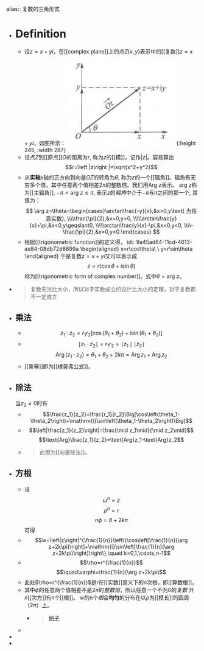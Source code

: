 alias:: 复数的三角形式

- # Definition
	- 设$z=x+yi$，在[[complex plane]]上的点$Z(x,y)$表示中的[[复数]]$z=x+yi$，如图所示：
	  ![image.png](../assets/image_1688827007672_0.png){:height 245, :width 287}
	- 设点$Z$到[[原点]]$O$的距离为$r$, 称为$z$的[[模]]，记作$\left |z\right |$。容易算出
	  $$r=\left |z\right |=\sqrt{x^2+y^2}$$
	- 从**实轴**$x$轴的正方向到向量$OZ$的转角为$\theta$, 称为$z$的一个[[辐角]]。辐角有无穷多个值，其中任意两个值相差$2\pi$的整数倍。我们用$\mathrm{Arg}\ z$表示。
	  $\mathrm{arg}\ z$称为[[主辐角]], $-\pi<\mathrm{arg}\ z\le\pi$, 表示$z$的*辐角*中介于$-\pi$与$\pi$之间的那一个, 其值为：
	  $$
	  \arg z=\theta=\begin{cases}\arctan\frac{-y}{x},&x>0,y\text{ 为任意实数},
	  \\\\\frac{\pi}{2},&x=0,y>0,
	  \\\\\arctan\frac{y}{x}+\pi,&x<0,y\geqslant0,
	  \\\\\arctan\frac{y}{x}-\pi,&x<0,y<0,
	  \\\\-\frac{\pi}{2},&x=0,y<0.\end{cases}
	  $$
	- 根据[[trigonometric function]]的定义得，
	  id:: 9a45ad64-11cd-4613-ae84-08db72d6699a
	  \begin{aligned}
	  x=r\cos\theta\\
	  \ y=r\sin\theta
	  \end{aligned}
	  于是复数$z=x+yi$又可以表示成
	  $$z=r(\cos\theta+i\sin\theta)$$
	  称为[[trigonometric form of complex number]]。式中$\theta=\mathrm{arg}\ z$。
- > 复数无法比大小，所以对于实数成立的设计比大小的定理，对于复数都不一定成立
- ## 乘法
	- $$z_1\cdot z_2=r_1r_2[\cos(\theta_1+\theta_2)+i\sin(\theta_1+\theta_2)]$$
	- $$\mid z_1\cdot z_2\mid=r_1r_2=\mid z_1\mid\mid z_2\mid$$
	  $$\operatorname{Arg}(z_1\cdot z_2)=\theta_1+\theta_2+2k\pi=\operatorname{Arg}z_1+\operatorname{Arg}z_2$$
	- [[乘幂]]即为[[棣莫弗公式]]。
- ## 除法
  当$z_2\ne0$时有
	- $$\frac{z_1}{z_2}=\frac{r_1}{r_2}\Big[\cos\left(\theta_1-\theta_2\right)+\mathrm{i}\sin\left(\theta_1-\theta_2\right)\Big]$$
	- $$\left|\frac{z_1}{z_2}\right|=\frac{\mid z_1\mid}{\mid z_2\mid}$$
	  $$\text{Arg}\frac{z_1}{z_2}=\text{Arg}z_1-\text{Arg}z_2$$
	- > 此即为[[向量除法]]。
- ## 方根
	- 设
	  $$\omega^n=z$$
	  $$\rho^n=r$$
	  $$n\phi=\theta+2k\pi$$
	  可得
	- $$w=\left|z\right|^{\frac{1}{n}}\left\{\cos\left[\frac{1}{n}(\arg z+2k\pi)\right]+\mathrm{i}\sin\left[\frac{1}{n}(\arg z+2k\pi)\right]\right\},\quad k=0,1,\cdots,n-1$$
	- $$\rho=r^{\frac{1}{n}}$$
	  $$\quad\varphi=\frac{1}{n}(\arg z+2k\pi)$$
	- 此处$\rho=r^{\frac{1}{n}}$是$r$在[[实数]]意义下的$n$次根，即[[算数根]]。
	- 其中$\phi$的任意两个值相差不是$2\pi$的*整数倍*，所以任意一个不为$0$的*复数* 开$n$[[次方]]有$n$个[[根]]。
	  w的n个*根*会**均匀**的分布在以$\rho$为[[模长]]的圆周（$2\pi$）上。
		- >[例子](https://www.bilibili.com/video/BV1w54y1m7Wb?t=662.6&p=12)
	-
-
-